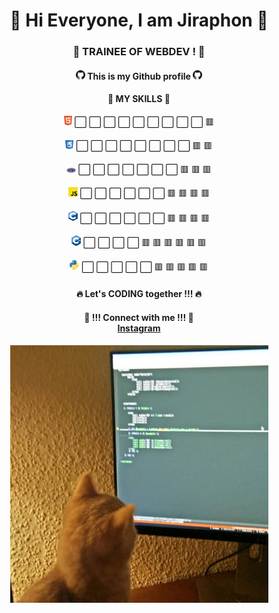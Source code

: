<div align="center">
 <h1>🌟 Hi Everyone, I am Jiraphon 🌟</h1>
 <h3>🚀 TRAINEE OF WEBDEV ! 🚀</h3>
 <h4>

  <img width="15px" src="https://github.com/thejiraphxn/thejiraphxn/blob/main/assets/github-logo.png" />
  This is my Github profile
  <img width="15px" src="https://github.com/thejiraphxn/thejiraphxn/blob/main/assets/github-logo.png" />
  <br/>
  </h4>

  <h4>🧩 MY SKILLS 🧩</h4>
  <p><img width="13px" src="https://github.com/thejiraphxn/thejiraphxn/blob/main/assets/html5.png" /> ⬜️  ⬜️  ⬜️  ⬜️  ⬜️  ⬜️  ⬜️  ⬜️  ⬜️  🟥 </p>
  <p><img width="13px" src="https://github.com/thejiraphxn/thejiraphxn/blob/main/assets/css.png" /> ⬜️  ⬜️  ⬜️  ⬜️  ⬜️  ⬜️  ⬜️  ⬜️  🟥  🟥 </p>
  <p><img width="15px" src="https://github.com/thejiraphxn/thejiraphxn/blob/main/assets/php.png" /> ⬜️  ⬜️  ⬜️  ⬜️  ⬜️  ⬜️  ⬜️  🟥  🟥  🟥 </p>
  <p><img width="15px" src="https://github.com/thejiraphxn/thejiraphxn/blob/main/assets/js.webp" /> ⬜️  ⬜️  ⬜️  ⬜️  ⬜️  ⬜️  🟥  🟥  🟥  🟥 </p>
  <p><img width="15px" src="https://github.com/thejiraphxn/thejiraphxn/blob/main/assets/c.png" /> ⬜️  ⬜️  ⬜️  ⬜️ ⬜️  ⬜️  🟥  🟥  🟥  🟥 </p>
  <p><img width="15px" src="https://github.com/thejiraphxn/thejiraphxn/blob/main/assets/cplusplus.png" /> ⬜️  ⬜️  ⬜️  ⬜️  🟥  🟥  🟥  🟥  🟥  🟥 </p>
  <p><img width="15px" src="https://github.com/thejiraphxn/thejiraphxn/blob/main/assets/python.png" /> ⬜️  ⬜️  ⬜️  ⬜️  ⬜️  🟥  🟥  🟥  🟥  🟥 </p>


  <h4>🔥 Let's CODING together !!! 🔥</h4>
  
  <h4>
   🔗 !!! Connect with me !!! 🔗<br/>
   <a href="https://www.instagram.com/thejiraphxn">Instagram</a>
  </h4>
 
 <img src="https://github.com/thejiraphxn/thejiraphxn/blob/main/assets/meowmeme.jpeg" />

</div>


